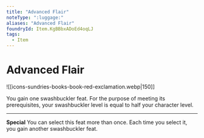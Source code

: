 ```yaml
---
title: "Advanced Flair"
noteType: ":luggage:"
aliases: "Advanced Flair"
foundryId: Item.KgBBbxADoEd4oqLJ
tags:
  - Item
---
```


# Advanced Flair
![[icons-sundries-books-book-red-exclamation.webp|150]]

You gain one swashbuckler feat. For the purpose of meeting its prerequisites, your swashbuckler level is equal to half your character level.

* * *

**Special** You can select this feat more than once. Each time you select it, you gain another swashbuckler feat.
